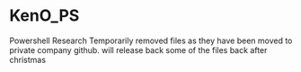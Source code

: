 # KenO_PS
Powershell Research
Temporarily removed files as they have been moved to private company github. will release back some of the files back after christmas
